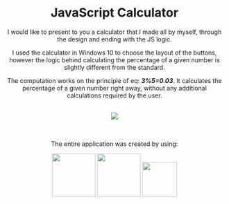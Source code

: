 <div align="center">
    <h1>JavaScript Calculator</h1>
</div>
<div align="center">
    <p>I would like to present to you a calculator that I made all by myself, through the design and ending with the JS logic.</p>
    <With>I used the calculator in Windows 10 to choose the layout of the buttons, however the logic behind calculating the percentage of a given number is slightly different from the standard.</p>
    <p>The computation works on the principle of eq: <b><i>3%5=0.03</i></b>. It calculates the percentage of a given number right away, without any additional calculations required by the user.</p>
</div>

<br />

<div align="center">
    <img src="https://i.imgur.com/QVB2Z9O.png">
</div>
<br />
<br />
<div align="center">
    <p>The entire application was created by using:</p>
        <img height="100" width="100" src="https://upload.wikimedia.org/wikipedia/commons/thumb/6/61/HTML5_logo_and_wordmark.svg/1200px-HTML5_logo_and_wordmark.svg.png">
        <img height="100" width="100" src="https://upload.wikimedia.org/wikipedia/commons/d/d5/CSS3_logo_and_wordmark.svg">
        <img height="80" width="80" src="https://upload.wikimedia.org/wikipedia/commons/thumb/9/99/Unofficial_JavaScript_logo_2.svg/480px-Unofficial_JavaScript_logo_2.svg.png">
</div>
